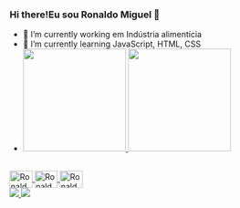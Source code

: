 ### Hi there!Eu sou Ronaldo Miguel 👋

- 🔭 I’m currently working  em  Indústria alimentícia
- 🌱 I’m currently learning  JavaScript, HTML, CSS
- <div>
  <a href="https://github.com/RonaldoMiguel99">
     <img height = "180em" src = "https://github-readme-stats.vercel.app/api?username=RonaldoMiguel99&show_icons=true&theme=dracula&include_all_commits=true&count_private=true" />
       <img height = "180em" src = "https://github-readme-stats.vercel.app/api/top-langs/?username=RonaldoMiguel99&layout=compact&langs_count= 16 & theme = dracula" />
</div>

</div>
<div style = "display: inline_block"> <br>
  <img align = "center" alt = "Ronaldo-Js" height = "30" width = "40" src = "https://raw.githubusercontent.com/devicons/devicon/master/icons/javascript/javascript-plain .svg ">
  <img align = "center" alt = "Ronaldo-HTML" height = "30" width = "40" src = "https://raw.githubusercontent.com/devicons/devicon/master/icons/html5/html5-original .svg ">
  <img align = "center" alt = "Ronaldo-CSS" height = "30" width = "40" src = "https://raw.githubusercontent.com/devicons/devicon/master/icons/css3/css3-original .svg ">
</div
  
<div> 
  <a href="https://instagram.com/roohmiguel" target="_blank"> <img src = "https://img.shields.io/badge/-Instagram-%23E4405F?style=for-the- emblema & logo = instagram & logoColor = white "target =" _ blank "> </a>
  <a href="https://www.linkedin.com/in/ronaldo-miguel-460a931a6/" target="_blank"> <img src = "https://img.shields.io/badge/-LinkedIn-% 230077B5? Style = for-the-badge & logo = linkedin & logoColor = white "target =" _ blank "> </a> 
 </div>
